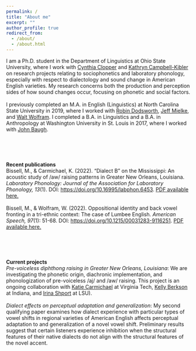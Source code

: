 ```yaml
---
permalink: /
title: "About me"
excerpt: ""
author_profile: true
redirect_from: 
  - /about/
  - /about.html
---
```


I am a Ph.D. student in the Department of Linguistics at Ohio State University, where I work with [Cynthia Clopper](https://linguistics.osu.edu/people/clopper.1) and [Kathryn Campbell-Kibler](https://linguistics.osu.edu/people/campbellkibler.1) on research projects relating to sociophonetics and laboratory phonology, especially with respect to dialectology and sound change in American English varieties. My research concerns both the production and perception sides of how sound changes occur, focusing on phonetic and social factors. 
<br><br>
I previously completed an M.A. in English (Linguistics) at North Carolina State University in 2019, where I worked with [Robin Dodsworth](https://chass.ncsu.edu/people/rmdodswo/), [Jeff Mielke](https://chass.ncsu.edu/people/jimielke/), and [Walt Wolfram](https://chass.ncsu.edu/people/wolfram/). I completed a B.A. in Linguistics and a B.A. in Anthropology at Washington University in St. Louis in 2017, where I worked with [John Baugh](https://psych.wustl.edu/people/john-baugh).

<br><br><br>

<strong>Recent publications</strong><br>
Bissell, M., & Carmichael, K. (2022). “Dialect B” on the Mississippi: An acoustic study of /aw/ raising patterns in Greater New Orleans, Louisiana. <em>Laboratory Phonology: Journal of the Association for Laboratory Phonology, 13</em>(1). DOI: https://doi.org/10.16995/labphon.6453. [PDF available here.](https://drive.google.com/file/d/1O34ivX2tpse0rbCHqEbB4t-wR8l8sMiS/view?usp=sharing) 
<br><br>
Bissell, M., & Wolfram, W. (2022). Oppositional identity and back vowel fronting in a tri-ethnic context: The case of Lumbee English. <em>American Speech, 97</em>(1): 51-68. DOI: https://doi.org/10.1215/00031283-9116251. [PDF available here.](https://drive.google.com/file/d/1VlbGrLQYiZ_8G-JCgC39K6CzRGxz1QQb/view?usp=sharing)

<br><br><br>

<strong>Current projects</strong><br>
<i>Pre-voiceless diphthong raising in Greater New Orleans, Louisiana</i>: We are investigating the phonetic origin, diachronic implementation, and phonologization of pre-voiceless /aj/ and /aw/ raising. This project is an ongoing collaboration with [Katie Carmichael](https://liberalarts.vt.edu/departments-and-schools/department-of-english/faculty/katie-carmichael.html) at Virginia Tech, [Kelly Berkson](https://linguistics.indiana.edu/about/faculty/berkson-kelly.html) at Indiana, and [Irina Shport](https://www.lsu.edu/hss/english/faculty/faculty/ishport.php) at LSU).
<br><br>
<i>Dialect effects on perceptual adaptation and generalization</i>: My second qualifying paper examines how dialect experience with particular types of vowel shifts in regional varieties of American English affects perceptual adaptation to and generalization of a novel vowel shift. Preliminary results suggest that certain listeners experience inhibition when the structural features of their native dialects do not align with the structural features of the novel accent.



